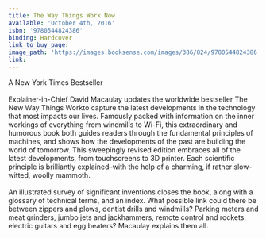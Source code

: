 ```yaml
---
title: The Way Things Work Now
available: 'October 4th, 2016'
isbn: '9780544824386'
binding: Hardcover
link_to_buy_page:
image_path: 'https://images.booksense.com/images/386/824/9780544824386.jpg'
link:
---
```



A New York Times Bestseller
<br>
<br>Explainer-in-Chief David Macaulay updates the worldwide bestseller The New Way Things Workto capture the latest developments in the technology that most impacts our lives. Famously packed with information on the inner workings of everything from windmills to Wi-Fi, this extraordinary and humorous book both guides readers through the fundamental principles of machines, and shows how the developments of the past are building the world of tomorrow. This sweepingly revised edition embraces all of the latest developments, from touchscreens to 3D printer. Each scientific principle is brilliantly explained–with the help of a charming, if rather slow-witted, woolly mammoth.
<br>
<br>An illustrated survey of significant inventions closes the book, along with a glossary of technical terms, and an index. What possible link could there be between zippers and plows, dentist drills and windmills? Parking meters and meat grinders, jumbo jets and jackhammers, remote control and rockets, electric guitars and egg beaters? Macaulay explains them all.